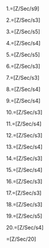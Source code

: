 
1.=[Z/Sec/s9]

2.=[Z/Sec/s3]

3.=[Z/Sec/s5]

4.=[Z/Sec/s4]

5.=[Z/Sec/s5]

6.=[Z/Sec/s3]

7.=[Z/Sec/s3]

8.=[Z/Sec/s4]

9.=[Z/Sec/s4]

10.=[Z/Sec/s3]

11.=[Z/Sec/s4]

12.=[Z/Sec/s3]

13.=[Z/Sec/s4]

14.=[Z/Sec/s3]

15.=[Z/Sec/s4]

16.=[Z/Sec/s3]

17.=[Z/Sec/s3]

18.=[Z/Sec/s3]

19.=[Z/Sec/s5]

20.=[Z/Sec/s4]

=[Z/Sec/20]
